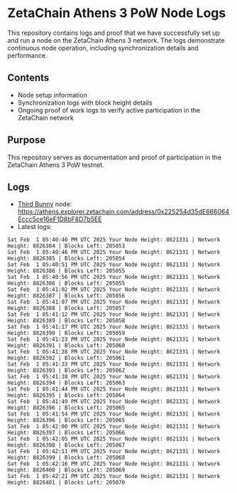 # ZetaChain Athens 3 PoW Node Logs
This repository contains logs and proof that we have successfully set up and run a node on the ZetaChain Athens 3 network. The logs demonstrate continuous node operation, including synchronization details and performance.

## Contents
- Node setup information
- Synchronization logs with block height details
- Ongoing proof of work logs to verify active participation in the ZetaChain network

## Purpose
This repository serves as documentation and proof of participation in the ZetaChain Athens 3 PoW testnet.

## Logs

- [Third Bunny](https://thirdbunny.xyz/) node: https://athens.explorer.zetachain.com/address/0x225254d35dE666064Eccc5ce16eF1D8bF8D7b5EE
- Latest logs:
```
Sat Feb  1 05:40:40 PM UTC 2025 Your Node Height: 8621331 | Network Height: 8826384 | Blocks Left: 205053
Sat Feb  1 05:40:46 PM UTC 2025 Your Node Height: 8621331 | Network Height: 8826385 | Blocks Left: 205054
Sat Feb  1 05:40:51 PM UTC 2025 Your Node Height: 8621331 | Network Height: 8826386 | Blocks Left: 205055
Sat Feb  1 05:40:56 PM UTC 2025 Your Node Height: 8621331 | Network Height: 8826386 | Blocks Left: 205055
Sat Feb  1 05:41:02 PM UTC 2025 Your Node Height: 8621331 | Network Height: 8826387 | Blocks Left: 205056
Sat Feb  1 05:41:07 PM UTC 2025 Your Node Height: 8621331 | Network Height: 8826388 | Blocks Left: 205057
Sat Feb  1 05:41:12 PM UTC 2025 Your Node Height: 8621331 | Network Height: 8826389 | Blocks Left: 205058
Sat Feb  1 05:41:17 PM UTC 2025 Your Node Height: 8621331 | Network Height: 8826390 | Blocks Left: 205059
Sat Feb  1 05:41:23 PM UTC 2025 Your Node Height: 8621331 | Network Height: 8826391 | Blocks Left: 205060
Sat Feb  1 05:41:28 PM UTC 2025 Your Node Height: 8621331 | Network Height: 8826392 | Blocks Left: 205061
Sat Feb  1 05:41:33 PM UTC 2025 Your Node Height: 8621331 | Network Height: 8826393 | Blocks Left: 205062
Sat Feb  1 05:41:38 PM UTC 2025 Your Node Height: 8621331 | Network Height: 8826394 | Blocks Left: 205063
Sat Feb  1 05:41:44 PM UTC 2025 Your Node Height: 8621331 | Network Height: 8826395 | Blocks Left: 205064
Sat Feb  1 05:41:49 PM UTC 2025 Your Node Height: 8621331 | Network Height: 8826396 | Blocks Left: 205065
Sat Feb  1 05:41:54 PM UTC 2025 Your Node Height: 8621331 | Network Height: 8826396 | Blocks Left: 205065
Sat Feb  1 05:42:00 PM UTC 2025 Your Node Height: 8621331 | Network Height: 8826397 | Blocks Left: 205066
Sat Feb  1 05:42:05 PM UTC 2025 Your Node Height: 8621331 | Network Height: 8826398 | Blocks Left: 205067
Sat Feb  1 05:42:11 PM UTC 2025 Your Node Height: 8621331 | Network Height: 8826399 | Blocks Left: 205068
Sat Feb  1 05:42:16 PM UTC 2025 Your Node Height: 8621331 | Network Height: 8826400 | Blocks Left: 205069
Sat Feb  1 05:42:21 PM UTC 2025 Your Node Height: 8621331 | Network Height: 8826401 | Blocks Left: 205070
```
